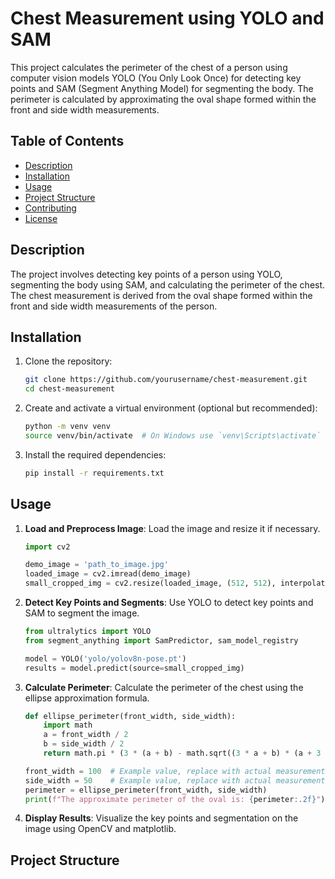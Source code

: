 # Chest Measurement using YOLO and SAM

This project calculates the perimeter of the chest of a person using computer vision models YOLO (You Only Look Once) for detecting key points and SAM (Segment Anything Model) for segmenting the body. The perimeter is calculated by approximating the oval shape formed within the front and side width measurements.

## Table of Contents

- [Description](#description)
- [Installation](#installation)
- [Usage](#usage)
- [Project Structure](#project-structure)
- [Contributing](#contributing)
- [License](#license)

## Description

The project involves detecting key points of a person using YOLO, segmenting the body using SAM, and calculating the perimeter of the chest. The chest measurement is derived from the oval shape formed within the front and side width measurements of the person.

## Installation

1. Clone the repository:
    ```sh
    git clone https://github.com/yourusername/chest-measurement.git
    cd chest-measurement
    ```

2. Create and activate a virtual environment (optional but recommended):
    ```sh
    python -m venv venv
    source venv/bin/activate  # On Windows use `venv\Scripts\activate`
    ```

3. Install the required dependencies:
    ```sh
    pip install -r requirements.txt
    ```

## Usage

1. **Load and Preprocess Image**:
    Load the image and resize it if necessary.
    ```python
    import cv2

    demo_image = 'path_to_image.jpg'
    loaded_image = cv2.imread(demo_image)
    small_cropped_img = cv2.resize(loaded_image, (512, 512), interpolation=cv2.INTER_LINEAR)
    ```

2. **Detect Key Points and Segments**:
    Use YOLO to detect key points and SAM to segment the image.
    ```python
    from ultralytics import YOLO
    from segment_anything import SamPredictor, sam_model_registry

    model = YOLO('yolo/yolov8n-pose.pt')
    results = model.predict(source=small_cropped_img)
    ```

3. **Calculate Perimeter**:
    Calculate the perimeter of the chest using the ellipse approximation formula.
    ```python
    def ellipse_perimeter(front_width, side_width):
        import math
        a = front_width / 2
        b = side_width / 2
        return math.pi * (3 * (a + b) - math.sqrt((3 * a + b) * (a + 3 * b)))

    front_width = 100  # Example value, replace with actual measurement
    side_width = 50    # Example value, replace with actual measurement
    perimeter = ellipse_perimeter(front_width, side_width)
    print(f"The approximate perimeter of the oval is: {perimeter:.2f}")
    ```

4. **Display Results**:
    Visualize the key points and segmentation on the image using OpenCV and matplotlib.

## Project Structure

